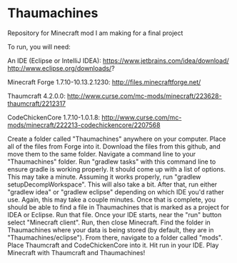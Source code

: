 Thaumachines
============

Repository for Minecraft mod I am making for a final project

To run, you will need:

An IDE (Eclipse or IntelliJ IDEA):
https://www.jetbrains.com/idea/download/
http://www.eclipse.org/downloads/?

Minecraft Forge 1.7.10-10.13.2.1230:
http://files.minecraftforge.net/

Thaumcraft 4.2.0.0:
http://www.curse.com/mc-mods/minecraft/223628-thaumcraft/2212317

CodeChickenCore 1.7.10-1.0.1.8:
http://www.curse.com/mc-mods/minecraft/222213-codechickencore/2207568


Create a folder called "Thaumachines" anywhere on your computer.
Place all of the files from Forge into it.
Download the files from this github, and move them to the same folder.
Navigate a command line to your "Thaumachines" folder.
Run "gradlew tasks" with this command line to ensure gradle is working properly.  It should come up with a list of options.  This may take a minute.
Assuming it works properly, run "gradlew setupDecompWorkspace".  This will also take a bit.
After that, run either "gradlew idea" or "gradlew eclipse" depending on which IDE you'd rather use.  Again, this may take a couple minutes.
Once that is complete, you should be able to find a file in Thaumachines that is marked as a project for IDEA or Eclipse.  Run that file.
Once your IDE starts, near the "run" button select "Minecraft client".
Run, then close Minecraft.
Find the folder in Thaumachines where your data is being stored (by default, they are in "Thaumachines/eclipse").
From there, navigate to a folder called "mods".
Place Thaumcraft and CodeChickenCore into it.
Hit run in your IDE.
Play Minecraft with Thaumcraft and Thaumachines!
